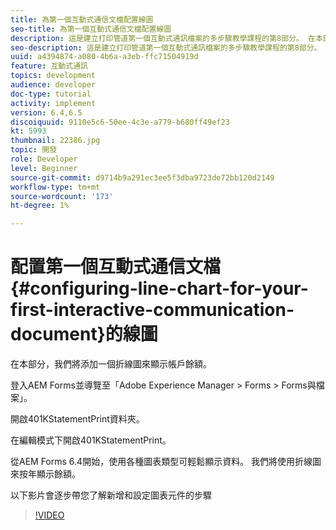 ```yaml
---
title: 為第一個互動式通信文檔配置線圖
seo-title: 為第一個互動式通信文檔配置線圖
description: 這是建立打印管道第一個互動式通訊檔案的多步驟教學課程的第8部分。 在本部分，我們將添加一個折線圖來顯示帳戶餘額。
seo-description: 這是建立打印管道第一個互動式通訊檔案的多步驟教學課程的第8部分。 在本部分，我們將添加一個折線圖來顯示帳戶餘額。
uuid: a4394874-a080-4b6a-a3eb-ffc71504919d
feature: 互動式通訊
topics: development
audience: developer
doc-type: tutorial
activity: implement
version: 6.4,6.5
discoiquuid: 9110e5c6-50ee-4c3e-a779-b680ff49ef23
kt: 5993
thumbnail: 22386.jpg
topic: 開發
role: Developer
level: Beginner
source-git-commit: d9714b9a291ec3ee5f3dba9723de72bb120d2149
workflow-type: tm+mt
source-wordcount: '173'
ht-degree: 1%

---
```



# 配置第一個互動式通信文檔{#configuring-line-chart-for-your-first-interactive-communication-document}的線圖

在本部分，我們將添加一個折線圖來顯示帳戶餘額。

登入AEM Forms並導覽至「Adobe Experience Manager > Forms > Forms與檔案」。

開啟401KStatementPrint資料夾。

在編輯模式下開啟401KStatementPrint。

從AEM Forms 6.4開始，使用各種圖表類型可輕鬆顯示資料。 我們將使用折線圖來按年顯示餘額。

以下影片會逐步帶您了解新增和設定圖表元件的步驟

>[!VIDEO](https://video.tv.adobe.com/v/22386/?quality=9&learn=on)

